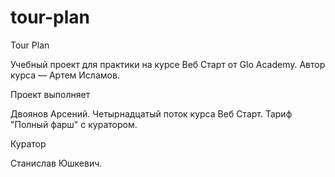 # tour-plan

Tour Plan

Учебный проект для практики на курсе Веб Старт от Glo Academy. Автор курса — Артем Исламов.

Проект выполняет

Двоянов Арсений. Четырнадцатый поток курса Веб Старт. Тариф "Полный фарш" с куратором.

Куратор

Станислав Юшкевич.
